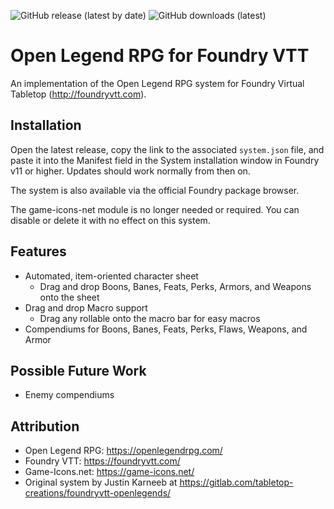 <p>
  <img alt="GitHub release (latest by date)" src="https://img.shields.io/github/v/release/drewg13/foundryvtt-openlegends">
  <img alt="GitHub downloads (latest)" src="https://img.shields.io/github/downloads/drewg13/foundryvtt-openlegends/latest/system.zip">
</p>

# Open Legend RPG for Foundry VTT

An implementation of the Open Legend RPG system for Foundry Virtual Tabletop (http://foundryvtt.com).

## Installation

Open the latest release, copy the link to the associated `system.json` file, and paste it into the Manifest field in the System installation window in Foundry v11 or higher.  Updates should work normally from then on.

The system is also available via the official Foundry package browser.

The game-icons-net module is no longer needed or required.  You can disable or delete it with no effect on this system.

## Features

* Automated, item-oriented character sheet
  * Drag and drop Boons, Banes, Feats, Perks, Armors, and Weapons onto the sheet
* Drag and drop Macro support
  * Drag any rollable onto the macro bar for easy macros
* Compendiums for Boons, Banes, Feats, Perks, Flaws, Weapons, and Armor

## Possible Future Work

* Enemy compendiums

## Attribution

* Open Legend RPG: https://openlegendrpg.com/
* Foundry VTT: https://foundryvtt.com/
* Game-Icons.net: https://game-icons.net/
* Original system by Justin Karneeb at https://gitlab.com/tabletop-creations/foundryvtt-openlegends/
